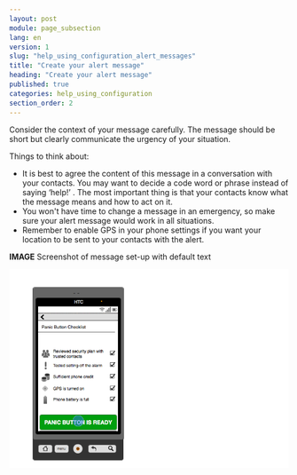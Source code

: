 ```yaml
---
layout: post
module: page_subsection
lang: en
version: 1
slug: "help_using_configuration_alert_messages"
title: "Create your alert message"
heading: "Create your alert message"
published: true
categories: help_using_configuration
section_order: 2
---
```


Consider the context of your message carefully. The message should be short but clearly communicate the urgency of your situation.  

Things to think about:

- It is best to agree the content of this message in a conversation with your contacts. You may want to decide a code word or phrase instead of saying ‘help!’ . The most important thing is that your contacts know what the message means and how to act on it.
- You won't have time to change a message in an emergency, so make sure your alert message would work in all situations.
- Remember to enable GPS in your phone settings if you want your location to be sent to your contacts with the alert.

**IMAGE** Screenshot of message set-up with default text

![This is another image caption](/media/article-img-2.png)